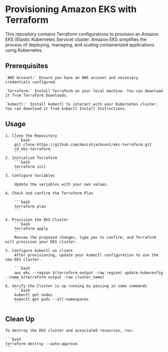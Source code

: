 # Provisioning Amazon EKS with Terraform
This repository contains Terraform configurations to provision an Amazon EKS (Elastic Kubernetes Service) cluster. Amazon EKS simplifies the process of deploying, managing, and scaling containerized applications using Kubernetes.

## Prerequisites
    `AWS Account:` Ensure you have an AWS account and necessary credentials configured.

    `Terraform:` Install Terraform on your local machine. You can download it from Terraform Downloads.

    `kubectl:` Install kubectl to interact with your Kubernetes cluster. You can download it from kubectl Install Instructions.

## Usage
    1. Clone the Repository
        ```bash
        git clone https://github.com/denishjackson1/eks-terraform.git
        cd eks-terraform
        ```
    2. Initialize Terraform
        ```bash
        terraform init
        ```
    3. Configure Variables

        Update the variables with your own values.

    4. Check and confirm the Terraform Plan

        ```bash
        terraform plan
        ```

    4. Provision the EKS Cluster
        ```bash
        terraform apply
        ```
        Review the proposed changes, type yes to confirm, and Terraform will provision your EKS cluster.

    5. Configure kubectl on client
        After provisioning, update your kubectl configuration to use the new EKS cluster.

        ```bash
        aws eks --region $(terraform output -raw region) update-kubeconfig --name $(terraform output -raw cluster_name)
        ```
    6. Verify the Cluster is up running by passing in some commands
        ```bash
        kubectl get nodes
        kubectl get pods --all-namespaces
        ```
## Clean Up
    To destroy the EKS cluster and associated resources, run:

    ```bash
    terraform destroy --auto-approve
    ```